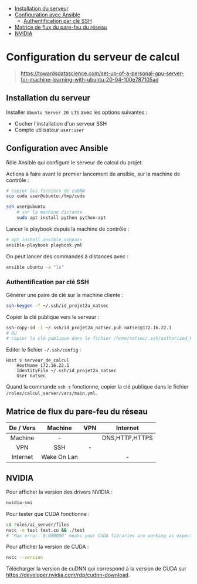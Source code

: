 - [Installation du serveur](#installation-du-serveur)
- [Configuration avec Ansible](#configuration-avec-ansible)
  - [Authentification par clé SSH](#authentification-par-clé-ssh)
- [Matrice de flux du pare-feu du réseau](#matrice-de-flux-du-pare-feu-du-réseau)
- [NVIDIA](#nvidia)

# Configuration du serveur de calcul

>https://towardsdatascience.com/set-up-of-a-personal-gpu-server-for-machine-learning-with-ubuntu-20-04-100e787105ad

## Installation du serveur

Installer `Ubuntu Server 20 LTS` avec les options suivantes :
- Cocher l'installation d'un serveur SSH
- Compte utilisateur `user:user`

## Configuration avec Ansible

Rôle Ansible qui configure le serveur de calcul du projet.

Actions à faire avant le premier lancement de ansible, sur la machine de contrôle :
```bash
# copier les fichiers de cuDNN
scp cuda user@ubuntu:/tmp/cuda

ssh user@ubuntu
    # sur la machine distante
    sudo apt install python python-apt
```

Lancer le playbook depuis la machine de contrôle :
```bash
# apt install ansible sshpass
ansible-playbook playbook.yml
```

On peut lancer des commandes à distances avec :
```bash
ansible ubuntu -a "ls"
```

### Authentification par clé SSH

Générer une paire de clé sur la machine cliente :
```bash
ssh-keygen -f ~/.ssh/id_projet2a_natsec
```

Copier la clé publique vers le serveur :
```bash
ssh-copy-id -i ~/.ssh/id_projet2a_natsec.pub natsec@172.16.22.1
# OU
# copier la clé publique dans le fichier /home/natsec/.ssh/authorized_keys du serveur
```

Editer le fichier `~/.ssh/config` :
```
Host s serveur_de_calcul
    HostName 172.16.22.1
    IdentityFile ~/.ssh/id_projet2a_natsec
    User natsec
```

Quand la commande `ssh s` fonctionne, copier la clé publique dans le fichier `/roles/calcul_server/vars/main.yml`.

## Matrice de flux du pare-feu du réseau

| De / Vers |   Machine   |  VPN  |    Internet    |
| :-------: | :---------: | :---: | :------------: |
|  Machine  |      -      |       | DNS,HTTP,HTTPS |
|    VPN    |     SSH     |   -   |                |
| Internet  | Wake On Lan |       |       -        |

## NVIDIA

Pour afficher la version des drivers NVIDIA :
```bash
nvidia-smi
```

Pour tester que CUDA fonctionne :
```bash
cd roles/ai_server/files
nvcc -o test test.cu && ./test
# ‘Max error: 0.000000’ means your CUDA libraries are working as expected!
```

Pour afficher la version de CUDA :
```bash
nvcc --version
```
Télécharger la version de cuDNN qui correspond à la version de CUDA sur https://developer.nvidia.com/rdp/cudnn-download.
